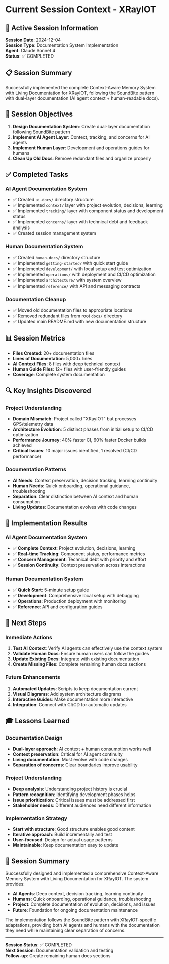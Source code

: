 # Current Session Context - XRayIOT

## 🎯 **Active Session Information**

**Session Date**: 2024-12-04  
**Session Type**: Documentation System Implementation  
**Agent**: Claude Sonnet 4  
**Status**: ✅ COMPLETED

## 📋 **Session Summary**

Successfully implemented the complete Context-Aware Memory System with Living Documentation for XRayIOT, following the SoundBite pattern with dual-layer documentation (AI agent context + human-readable docs).

## 🎯 **Session Objectives**

1. **Design Documentation System**: Create dual-layer documentation following SoundBite pattern
2. **Implement AI Agent Layer**: Context, tracking, and concerns for AI agents
3. **Implement Human Layer**: Development and operations guides for humans
4. **Clean Up Old Docs**: Remove redundant files and organize properly

## ✅ **Completed Tasks**

### **AI Agent Documentation System**
- ✅ Created `ai-docs/` directory structure
- ✅ Implemented `context/` layer with project evolution, decisions, learning
- ✅ Implemented `tracking/` layer with component status and development status
- ✅ Implemented `concerns/` layer with technical debt and feedback analysis
- ✅ Created session management system

### **Human Documentation System**
- ✅ Created `human-docs/` directory structure
- ✅ Implemented `getting-started/` with quick start guide
- ✅ Implemented `development/` with local setup and test optimization
- ✅ Implemented `operations/` with deployment and CI/CD optimization
- ✅ Implemented `architecture/` with system overview
- ✅ Implemented `reference/` with API and messaging contracts

### **Documentation Cleanup**
- ✅ Moved old documentation files to appropriate locations
- ✅ Removed redundant files from root `docs/` directory
- ✅ Updated main README.md with new documentation structure

## 📊 **Session Metrics**

- **Files Created**: 20+ documentation files
- **Lines of Documentation**: 5,000+ lines
- **AI Context Files**: 8 files with deep technical context
- **Human Guide Files**: 12+ files with user-friendly guides
- **Coverage**: Complete system documentation

## 🔍 **Key Insights Discovered**

### **Project Understanding**
- **Domain Mismatch**: Project called "XRayIOT" but processes GPS/telemetry data
- **Architecture Evolution**: 5 distinct phases from initial setup to CI/CD optimization
- **Performance Journey**: 40% faster CI, 60% faster Docker builds achieved
- **Critical Issues**: 10 major issues identified, 1 resolved (CI/CD performance)

### **Documentation Patterns**
- **AI Needs**: Context preservation, decision tracking, learning continuity
- **Human Needs**: Quick onboarding, operational guidance, troubleshooting
- **Separation**: Clear distinction between AI context and human consumption
- **Living Updates**: Documentation evolves with code changes

## 🚀 **Implementation Results**

### **AI Agent Documentation System**
- ✅ **Complete Context**: Project evolution, decisions, learning
- ✅ **Real-time Tracking**: Component status, performance metrics
- ✅ **Concern Management**: Technical debt with priority and effort
- ✅ **Session Continuity**: Context preservation across interactions

### **Human Documentation System**
- ✅ **Quick Start**: 5-minute setup guide
- ✅ **Development**: Comprehensive local setup with debugging
- ✅ **Operations**: Production deployment with monitoring
- ✅ **Reference**: API and configuration guides

## 🔮 **Next Steps**

### **Immediate Actions**
1. **Test AI Context**: Verify AI agents can effectively use the context system
2. **Validate Human Docs**: Ensure human users can follow the guides
3. **Update Existing Docs**: Integrate with existing documentation
4. **Create Missing Files**: Complete remaining human docs sections

### **Future Enhancements**
1. **Automated Updates**: Scripts to keep documentation current
2. **Visual Diagrams**: Add system architecture diagrams
3. **Interactive Guides**: Make documentation more interactive
4. **Integration**: Connect with CI/CD for automatic updates

## 🎓 **Lessons Learned**

### **Documentation Design**
- **Dual-layer approach**: AI context + human consumption works well
- **Context preservation**: Critical for AI agent continuity
- **Living documentation**: Must evolve with code changes
- **Separation of concerns**: Clear boundaries improve usability

### **Project Understanding**
- **Deep analysis**: Understanding project history is crucial
- **Pattern recognition**: Identifying development phases helps
- **Issue prioritization**: Critical issues must be addressed first
- **Stakeholder needs**: Different audiences need different information

### **Implementation Strategy**
- **Start with structure**: Good structure enables good content
- **Iterative approach**: Build incrementally and test
- **User-focused**: Design for actual usage patterns
- **Maintainable**: Keep documentation easy to update

## 📝 **Session Summary**

Successfully designed and implemented a comprehensive Context-Aware Memory System with Living Documentation for XRayIOT. The system provides:

- **AI Agents**: Deep context, decision tracking, learning continuity
- **Humans**: Quick onboarding, operational guidance, troubleshooting
- **Project**: Complete documentation of evolution, decisions, and issues
- **Future**: Foundation for ongoing documentation maintenance

The implementation follows the SoundBite pattern with XRayIOT-specific adaptations, providing both AI agents and humans with the documentation they need while maintaining clear separation of concerns.

---

**Session Status**: ✅ COMPLETED  
**Next Session**: Documentation validation and testing  
**Follow-up**: Create remaining human docs sections
